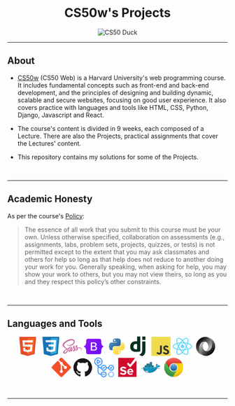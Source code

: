 <div align="center">

  # CS50w's Projects
  <img src="https://cs50.gallerycdn.vsassets.io/extensions/cs50/ddb50/1.1.2/1691002683906/Microsoft.VisualStudio.Services.Icons.Default" alt="CS50 Duck" title="Quack!" height="150px" />

</div>

<hr>

## About

- [CS50w](https://cs50.harvard.edu/web/) (CS50 Web) is a Harvard University's web programming course. It includes fundamental concepts such as front-end and back-end development, and the principles of designing and building dynamic, scalable and secure websites, focusing on good user experience. It also covers practice with languages and tools like HTML, CSS, Python, Django, Javascript and React.

- The course's content is divided in 9 weeks, each composed of a Lecture. There are also the Projects, practical assignments that cover the Lectures' content.

- This repository contains my solutions for some of the Projects.

<br><hr>

## Academic Honesty

As per the course's [Policy](https://cs50.harvard.edu/web/honesty/):
> The essence of all work that you submit to this course must be your own. Unless otherwise specified, collaboration on assessments (e.g., assignments, labs, problem sets, projects, quizzes, or tests) is not permitted except to the extent that you may ask classmates and others for help so long as that help does not reduce to another doing your work for you. Generally speaking, when asking for help, you may show your work to others, but you may not view theirs, so long as you and they respect this policy’s other constraints.

<br><hr>

## Languages and Tools

<div align="center">

  <img src="https://github.com/devicons/devicon/blob/master/icons/html5/html5-original.svg" alt="HTML icon" title="HTML" height="45"/>&nbsp;
  <img src="https://github.com/devicons/devicon/blob/master/icons/css3/css3-original.svg" alt="CSS icon" title="CSS" height="45"/>
  <img src="https://github.com/devicons/devicon/blob/master/icons/sass/sass-original.svg" alt="Sass icon" title="Sass" height="45"/>
  <img src="https://github.com/devicons/devicon/blob/master/icons/bootstrap/bootstrap-original.svg" alt="Bootstrap icon" title="Bootstrap" height="45"/>&nbsp;
  <img src="https://github.com/devicons/devicon/blob/master/icons/python/python-original.svg" alt="Python icon" title="Python" height="45"/>
  <img src="https://github.com/devicons/devicon/blob/master/icons/django/django-plain.svg" alt="Django icon" title="Django" height="45"/>&nbsp;
  <img src="https://github.com/devicons/devicon/blob/master/icons/javascript/javascript-original.svg" alt="JavaScript icon" title="JavaScript" height="45"/>
  <img src="https://github.com/devicons/devicon/blob/master/icons/react/react-original.svg" alt="React icon" title="React" height="45"/>&nbsp;
  <img src="https://github.com/devicons/devicon/blob/master/icons/json/json-original.svg" alt="JSON icon" title="JSON" height="45"/>&nbsp;
  <img src="https://github.com/devicons/devicon/blob/master/icons/git/git-original.svg" alt="Git icon" title="Git" height="45"/>
  <img src="https://github.com/devicons/devicon/blob/master/icons/github/github-original.svg" alt="GitHub icon" title="GitHub" height="45"/>
  <img src="https://github.com/devicons/devicon/blob/master/icons/githubactions/githubactions-original.svg" alt="GitHub Actions icon" title="GitHub Actions" height="45"/>&nbsp;
  <img src="https://github.com/devicons/devicon/blob/master/icons/selenium/selenium-original.svg" alt="Selenium icon" title="Selenium" height="45"/>&nbsp;
  <img src="https://github.com/devicons/devicon/blob/master/icons/docker/docker-original.svg" alt="Docker icon" title="Docker" height="45"/>&nbsp;
  <img src="https://github.com/devicons/devicon/blob/master/icons/chrome/chrome-original.svg" alt="Chrome icon" title="Chrome" height="45"/>

</div>

<br><hr>
